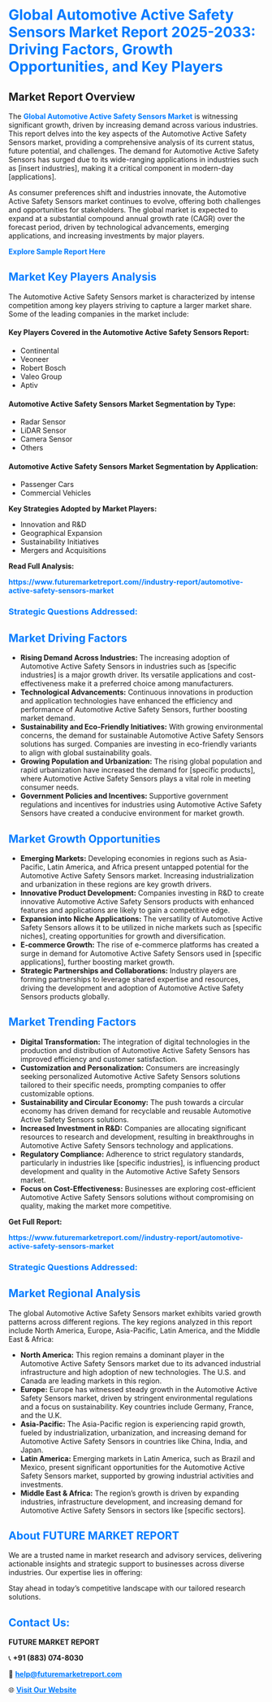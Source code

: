 <h1 style="color: #007BFF;">Global Automotive Active Safety Sensors Market Report 2025-2033: Driving Factors, Growth Opportunities, and Key Players</h1>

<section id="overview">
<h2>Market Report Overview</h2>
<p>The <a href="https://www.futuremarketreport.com//industry-report/automotive-active-safety-sensors-market" style="color: #007BFF; text-decoration: none;"><strong>Global Automotive Active Safety Sensors Market</strong></a> is witnessing significant growth, driven by increasing demand across various industries. This report delves into the key aspects of the Automotive Active Safety Sensors market, providing a comprehensive analysis of its current status, future potential, and challenges. The demand for Automotive Active Safety Sensors has surged due to its wide-ranging applications in industries such as [insert industries], making it a critical component in modern-day [applications].</p>
<p>As consumer preferences shift and industries innovate, the Automotive Active Safety Sensors market continues to evolve, offering both challenges and opportunities for stakeholders. The global market is expected to expand at a substantial compound annual growth rate (CAGR) over the forecast period, driven by technological advancements, emerging applications, and increasing investments by major players.</p>
</section>

<section id="overview">
<p><a href="https://www.futuremarketreport.com//request-sample/reportId=49503" style="color: #007BFF; text-decoration: none;"><strong>Explore Sample Report Here</strong></a></p>
</section>

<section id="key-players">
<h2 style="color: #007BFF;">Market Key Players Analysis</h2>
<p>The Automotive Active Safety Sensors market is characterized by intense competition among key players striving to capture a larger market share. Some of the leading companies in the market include:</p>
<h4>Key Players Covered in the Automotive Active Safety Sensors Report:</h4>
<ul><li>Continental</li><li>Veoneer</li><li>Robert Bosch</li><li>Valeo Group</li><li>Aptiv</li></ul>
<h4>Automotive Active Safety Sensors Market Segmentation by Type:</h4>
<ul><li>Radar Sensor</li><li>LiDAR Sensor</li><li>Camera Sensor</li><li>Others</li></ul>

<h4>Automotive Active Safety Sensors Market Segmentation by Application:</h4>
<ul><li>Passenger Cars</li><li>Commercial Vehicles</li></ul>
<p><strong>Key Strategies Adopted by Market Players:</strong></p>
<ul>
<li>Innovation and R&D</li>
<li>Geographical Expansion</li>
<li>Sustainability Initiatives</li>
<li>Mergers and Acquisitions</li>
</ul>
</section>

<section>
<p><strong>Read Full Analysis: </strong></p><a href="https://www.futuremarketreport.com//industry-report/automotive-active-safety-sensors-market" style="color: #007BFF; text-decoration: none;"><strong>https://www.futuremarketreport.com//industry-report/automotive-active-safety-sensors-market</strong></a>
<h3 style="color: #007BFF;">Strategic Questions Addressed:</h3>
</section>

<section id="driving-factors">
<h2 style="color: #007BFF;">Market Driving Factors</h2>
<ul>
<li><strong>Rising Demand Across Industries:</strong> The increasing adoption of Automotive Active Safety Sensors in industries such as [specific industries] is a major growth driver. Its versatile applications and cost-effectiveness make it a preferred choice among manufacturers.</li>
<li><strong>Technological Advancements:</strong> Continuous innovations in production and application technologies have enhanced the efficiency and performance of Automotive Active Safety Sensors, further boosting market demand.</li>
<li><strong>Sustainability and Eco-Friendly Initiatives:</strong> With growing environmental concerns, the demand for sustainable Automotive Active Safety Sensors solutions has surged. Companies are investing in eco-friendly variants to align with global sustainability goals.</li>
<li><strong>Growing Population and Urbanization:</strong> The rising global population and rapid urbanization have increased the demand for [specific products], where Automotive Active Safety Sensors plays a vital role in meeting consumer needs.</li>
<li><strong>Government Policies and Incentives:</strong> Supportive government regulations and incentives for industries using Automotive Active Safety Sensors have created a conducive environment for market growth.</li>
</ul>
</section>

<section id="growth-opportunities">
<h2 style="color: #007BFF;">Market Growth Opportunities</h2>
<ul>
<li><strong>Emerging Markets:</strong> Developing economies in regions such as Asia-Pacific, Latin America, and Africa present untapped potential for the Automotive Active Safety Sensors market. Increasing industrialization and urbanization in these regions are key growth drivers.</li>
<li><strong>Innovative Product Development:</strong> Companies investing in R&D to create innovative Automotive Active Safety Sensors products with enhanced features and applications are likely to gain a competitive edge.</li>
<li><strong>Expansion into Niche Applications:</strong> The versatility of Automotive Active Safety Sensors allows it to be utilized in niche markets such as [specific niches], creating opportunities for growth and diversification.</li>
<li><strong>E-commerce Growth:</strong> The rise of e-commerce platforms has created a surge in demand for Automotive Active Safety Sensors used in [specific applications], further boosting market growth.</li>
<li><strong>Strategic Partnerships and Collaborations:</strong> Industry players are forming partnerships to leverage shared expertise and resources, driving the development and adoption of Automotive Active Safety Sensors products globally.</li>
</ul>
</section>

<section id="trending-factors">
<h2 style="color: #007BFF;">Market Trending Factors</h2>
<ul>
<li><strong>Digital Transformation:</strong> The integration of digital technologies in the production and distribution of Automotive Active Safety Sensors has improved efficiency and customer satisfaction.</li>
<li><strong>Customization and Personalization:</strong> Consumers are increasingly seeking personalized Automotive Active Safety Sensors solutions tailored to their specific needs, prompting companies to offer customizable options.</li>
<li><strong>Sustainability and Circular Economy:</strong> The push towards a circular economy has driven demand for recyclable and reusable Automotive Active Safety Sensors solutions.</li>
<li><strong>Increased Investment in R&D:</strong> Companies are allocating significant resources to research and development, resulting in breakthroughs in Automotive Active Safety Sensors technology and applications.</li>
<li><strong>Regulatory Compliance:</strong> Adherence to strict regulatory standards, particularly in industries like [specific industries], is influencing product development and quality in the Automotive Active Safety Sensors market.</li>
<li><strong>Focus on Cost-Effectiveness:</strong> Businesses are exploring cost-efficient Automotive Active Safety Sensors solutions without compromising on quality, making the market more competitive.</li>
</ul>
</section>

<section>
<p><strong>Get Full Report: </strong></p><a href="https://www.futuremarketreport.com//industry-report/automotive-active-safety-sensors-market" style="color: #007BFF; text-decoration: none;"><strong>https://www.futuremarketreport.com//industry-report/automotive-active-safety-sensors-market</strong></a>
<h3 style="color: #007BFF;">Strategic Questions Addressed:</h3>
</section>


<section id="regional-analysis">
<h2 style="color: #007BFF;">Market Regional Analysis</h2>
<p>The global Automotive Active Safety Sensors market exhibits varied growth patterns across different regions. The key regions analyzed in this report include North America, Europe, Asia-Pacific, Latin America, and the Middle East & Africa:</p>
<ul>
<li><strong>North America:</strong> This region remains a dominant player in the Automotive Active Safety Sensors market due to its advanced industrial infrastructure and high adoption of new technologies. The U.S. and Canada are leading markets in this region.</li>
<li><strong>Europe:</strong> Europe has witnessed steady growth in the Automotive Active Safety Sensors market, driven by stringent environmental regulations and a focus on sustainability. Key countries include Germany, France, and the U.K.</li>
<li><strong>Asia-Pacific:</strong> The Asia-Pacific region is experiencing rapid growth, fueled by industrialization, urbanization, and increasing demand for Automotive Active Safety Sensors in countries like China, India, and Japan.</li>
<li><strong>Latin America:</strong> Emerging markets in Latin America, such as Brazil and Mexico, present significant opportunities for the Automotive Active Safety Sensors market, supported by growing industrial activities and investments.</li>
<li><strong>Middle East & Africa:</strong> The region’s growth is driven by expanding industries, infrastructure development, and increasing demand for Automotive Active Safety Sensors in sectors like [specific sectors].</li>
</ul>
</section>

<footer>
<h2 style="color: #007BFF;">About FUTURE MARKET REPORT</h2>
<p>We are a trusted name in market research and advisory services, delivering actionable insights and strategic support to businesses across diverse industries. Our expertise lies in offering:</p>

<p>Stay ahead in today’s competitive landscape with our tailored research solutions.</p>

<h2 style="color: #007BFF;">Contact Us:</h2>
<p><strong>FUTURE MARKET REPORT</strong></p>
<p>📞 <strong>+91 (883) 074-8030</strong></p>
<p>📧 <strong><a href="mailto:help@futuremarketreport.com" style="color: #007BFF;">help@futuremarketreport.com</a></strong></p>
<p>🌐 <strong><a href="https://www.futuremarketreport.com/" style="color: #007BFF;">Visit Our Website</a></strong></p>
</footer>